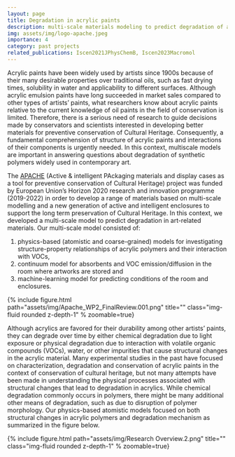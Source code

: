 ```yaml
---
layout: page
title: Degradation in acrylic paints
description: multi-scale materials modeling to predict degradation of art-related materials
img: assets/img/logo-apache.jpeg
importance: 4
category: past projects
related_publications: Iscen2021JPhysChemB, Iscen2023Macromol
---
```


Acrylic paints have been widely used by artists since 1900s because of their many desirable properties over traditional oils, such as fast drying times, solubility in water and applicability to different surfaces. Although acrylic emulsion paints have long succeeded in market sales compared to other types of artists’ paints, what researchers know about acrylic paints relative to the current knowledge of oil paints in the field of conservation is limited. Therefore, there is a serious need of research to guide decisions made by conservators and scientists interested in developing better materials for preventive conservation of Cultural Heritage. Consequently, a fundamental comprehension of structure of acrylic paints and interactions of their components is urgently needed. In this context, multiscale models are important in answering questions about degradation of synthetic polymers widely used in contemporary art.

The <a href="https://www.apacheproject.eu/">APACHE</a> (Active & intelligent PAckaging materials and display cases as a tool for preventive conservation of Cultural Heritage) project was funded by European Union’s Horizon 2020 research and innovation programme (2019-2022) in order to develop a range of materials based on multi-scale modelling and a new generation of active and intelligent enclosures to support the long term preservation of Cultural Heritage. In this context, we developed a multi-scale model to predict degradation in art-related materials. Our multi-scale model consisted of:
1. physics-based (atomistic and coarse-grained) models for investigating structure-property relationships of acrylic polymers and their interaction with VOCs,
2. continuum model for absorbents and VOC emission/diffusion in the room where artworks are stored and
3. machine-learning model for predicting conditions of the room and enclosures.

<div class="row">
    <div class="col-sm mt-3 mt-md-0">
        {% include figure.html path="assets/img/Apache_WP2_FinalReview.001.png" title="" class="img-fluid rounded z-depth-1" % zoomable=true}
    </div>
</div>


Although acrylics are favored for their durability among other artists’ paints, they can degrade over time by either chemical degradation due to light exposure or physical degradation due to interaction with volatile organic compounds (VOCs), water, or other impurities that cause structural changes in the acrylic material. Many experimental studies in the past have focused on characterization, degradation and conservation of acrylic paints in the context of conservation of cultural heritage, but not many attempts have been made in understanding the physical processes associated with structural changes that lead to degradation in acrylics. While chemical degradation commonly occurs in polymers, there might be many additional other means of degradation, such as due to disruption of polymer morphology. Our physics-based atomistic models focused on both structural changes in acrylic polymers and degradation mechanism as summarized in the figure below.


<div class="row">
    <div class="col-sm mt-3 mt-md-0">
        {% include figure.html path="assets/img/Research Overview.2.png" title="" class="img-fluid rounded z-depth-1" % zoomable=true}
    </div>
</div>


